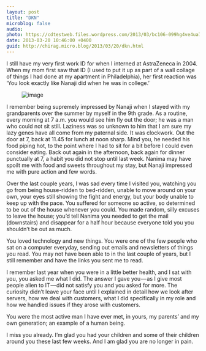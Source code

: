 ```yaml
---
layout: post
title: "DKN"
microblog: false
audio: 
photo: https://cdtestweb.files.wordpress.com/2013/03/bc106-099hg4ve4ua79vkgo.jpg
date: 2013-03-20 10:46:00 +0400
guid: http://chirag.micro.blog/2013/03/20/dkn.html
---
```

<p>I still have my very first work ID for when I interned at AstraZeneca in 2004. When my mom first saw that ID (I used to put it up as part of a wall collage of things I had done at my apartment in Philadelphia), her first reaction was ‘You look exactly like Nanaji did when he was in college.’</p>
<figure><img alt="image" src="https://cdtestweb.files.wordpress.com/2013/03/bc106-099hg4ve4ua79vkgo.jpg"></figure><p>I remember being supremely impressed by Nanaji when I stayed with my grandparents over the summer by myself in the 9th grade. As a routine, every morning at 7 a.m. you would see him fly out the door; he was a man who could not sit still. Laziness was so unknown to him that I am sure my lazy genes have all come from my paternal side. It was clockwork. Out the door at 7, back at 11.45 for lunch at noon sharp. Mind you, he needed his food piping hot, to the point where I had to sit for a bit before I could even consider eating. Back out again in the afternoon, back again for dinner punctually at 7, a habit you did not stop until last week. Nanima may have spoilt me with food and sweets throughout my stay, but Nanaji impressed me with pure action and few words.</p>
<p>Over the last couple years, I was sad every time I visited you, watching you go from being house-ridden to bed-ridden, unable to move around on your own, your eyes still showing the fight and energy, but your body unable to keep up with the pace. You suffered for someone so active, so determined to be out of the house whenever you could. You made random, silly excuses to leave the house; you’d tell Nanima you needed to get the mail (downstairs) and disappear for a half hour because everyone told you you shouldn’t be out as much.</p>
<p>You loved technology and new things. You were one of the few people who sat on a computer everyday, sending out emails and newsletters of things you read. You may not have been able to in the last couple of years, but I still remember and have the links you sent me to read.</p>
<p>I remember last year when you were in a little better health, and I sat with you, you asked me what I did. The answer I gave you — as I give most people alien to IT — did not satisfy you and you asked for more. The curiosity didn’t leave your face until I explained in detail how we look after servers, how we deal with customers, what I did specifically in my role and how we handled issues if they arose with customers.</p>
<p>You were the most active man I have ever met, in yours, my parents’ and my own generation; an example of a human being.</p>
<p>I miss you already. I’m glad you had your children and some of their children around you these last few weeks. And I am glad you are no longer in pain.</p>
